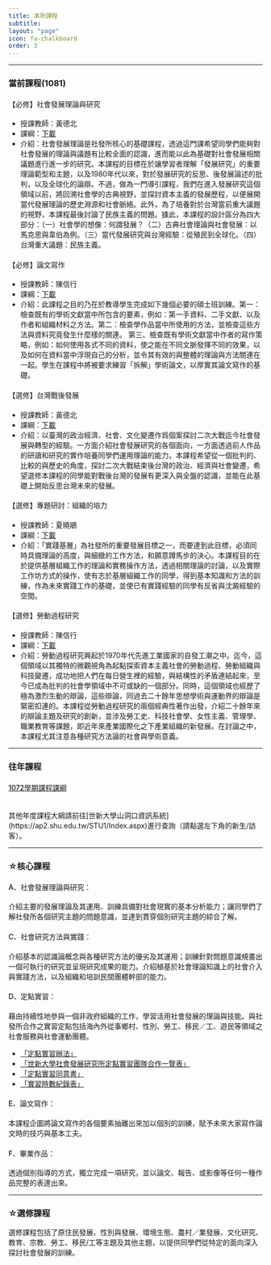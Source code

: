```yaml
---
title: 本所課程
subtitle: 
layout: "page"
icon: fa-chalkboard
order: 3
---
```

<style>
	h4{
		font-weight: 500;
	}

</style>

---
### 當前課程(1081)

#### 【必修】社會發展理論與研究

- 授課教師：黃德北  
- 課綱：[下載]()
- 介紹：社會發展理論是社發所核心的基礎課程，透過這門課希望同學們能夠對社會發展的理論與議題有比較全面的認識，進而能以此為基礎對社會發展相關議題進行進一步的研究。本課程的目標在於讓學習者理解「發展研究」的重要理論範型和主題，以及1980年代以來，對於發展研究的反思、後發展論述的批判，以及全球化的論辯。不過，做為一門導引課程，我們在進入發展研究這個領域以前，將回溯社會學的古典視野，並探討資本主義的發展歷程，以便展開當代發展理論的歷史淵源和社會脈絡。此外，為了培養對於台灣當前重大議題的視野，本課程最後討論了民族主義的問題。據此，本課程的設計區分為四大部分：（一）社會學的想像：何謂發展？（二）古典社會理論與社會發展：以馬克思與韋伯為例。（三）當代發展研究與台灣經驗：從殖民到全球化。（四）台灣重大議題：民族主義。

#### 【必修】論文寫作

- 授課教師：陳信行 
- 課綱：[下載]()
- 介紹：此課程之目的乃在於教導學生完成如下幾個必要的碩士班訓練。第一：檢查既有的學術文獻當中所包含的要素，例如：第一手資料、二手文獻、以及作者和組織材料之方法。第二：檢查學作品當中所使用的方法，並檢查這些方法與資料究竟發生什麼樣的關連。 第三、檢查既有學術文獻當中作者的寫作策略，例如：如何使用各式不同的資料，使之能在不同文脈發揮不同的效果，以及如何在資料當中浮現自己的分析，並令其有效的與整體的理論與方法關連在一起。學生在課程中將被要求練習「拆解」學術論文，以厚實其論文寫作的基礎。

#### 【選修】台灣戰後發展

- 授課教師：黃德北
- 課綱：[下載]()
- 介紹：以臺灣的政治經濟、社會、文化變遷作爲個案探討二次大戰迄今社會發展與轉型的經驗。一方面介紹社會發展研究的各個面向，一方面透過前人作品的研讀和研究的實作培養同學們運用理論的能力。本課程希望從一個批判的、比較的與歷史的角度，探討二次大戰結束後台灣的政治、經濟與社會變遷，希望選修本課程的同學能對戰後台灣的發展有更深入與全盤的認識，並能在此基礎上開始反思台灣未來的發展。

#### 【選修】專題研討：組織的培力

- 授課教師：夏曉鵑
- 課綱：[下載]()
- 介紹：「實踐基層」為社發所的重要發展目標之一，而要達到此目標，必須同時具備理論的高度，與細緻的工作方法，和願意蹲馬步的決心。本課程目的在於提供基層組織工作的理論和實務操作方法，透過相關理論的討論，以及實際工作坊方式的操作，使有志於基層組織工作的同學，得到基本知識和方法的訓練，作為未來實踐工作的基礎，並使已有實踐經驗的同學有反省與沈澱經驗的空間。

#### 【選修】勞動過程研究

- 授課教師：陳信行
- 課綱：[下載]()
- 介紹：勞動過程研究興起於1970年代先進工業國家的自發工潮之中。迄今，這個領域以其獨特的微觀視角為起點探索資本主義社會的勞動過程、勞動組織與科技變遷，成功地把人們在每日營生裡的經驗，與結構性的矛盾連結起來，至今已成為批判的社會學領域中不可或缺的一個部分。同時，這個領域也經歷了極為激烈生動的辯論，這些辯論，同過去二十餘年思想學術與運動界的辯論是緊密扣連的。本課程從勞動過程研究的兩個經典性著作出發，介紹二十餘年來的辯論主題及研究的創新，並涉及勞工史、科技社會學、女性主義、管理學、職業教育等課題，即近年來產業國際化之下產業組織的新發展。在討論之中，本課程尤其注意各種研究方法論的社會與學術意義。

---
### 往年課程

#### [1072學期課程課綱](lesson_outline/1072.md)
<br>
其他年度課程大綱請前往[世新大學山洞口資訊系統](https://ap2.shu.edu.tw/STU1/Index.aspx)進行查詢（請點選左下角的新生/訪客）。

---

### ☆核心課程

#### A、社會發展理論與研究：
介紹主要的發展理論及其運用、訓練具備對社會現實的基本分析能力；讓同學們了解社發所各個研究主題的問題意識，並達到貫穿個別研究主題的綜合了解。

#### C、社會研究方法與實踐：
介紹基本的認識論概念與各種研究方法的優劣及其運用；訓練針對問題意識規畫出一個可執行的研究並呈現研究成果的能力。介紹植基於社會理論知識上的社會介入與實踐方法，以及組織和培訓民間團體幹部的能力。

#### D、定點實習：
藉由持續性地參與一個非政府組織的工作，學習活用社會發展的理論與技能。與社發所合作之實習定點包括海內外從事鄉村、性別、勞工、移民／工、遊民等領域之社會服務與社會運動團體。

- [「定點實習辦法」](https://e62.shu.edu.tw/rules/pratical.html)
- [「世新大學社會發展研究所定點實習團隊合作一覽表」](https://e62.shu.edu.tw/download/定點實習團隊合作一覽表1080916.docx)
- [「定點實習同意書」](https://e62.shu.edu.tw/download/定點實習同意書107.doc)
- [「實習時數紀錄表」](https://e62.shu.edu.tw/download/實習時數紀錄表.doc)

#### E、論文寫作：
本課程企圖將論文寫作的各個要素抽離出來加以個別的訓練，賦予未來大家寫作論文時的技巧與基本工夫。

#### F、畢業作品：
透過個別指導的方式，獨立完成一項研究，並以論文、報告、或影像等任何一種作品完整的表達出來。

---

### ☆選修課程

選修課程包括了原住民發展、性別與發展、環境生態、農村／業發展、文化研究、教育、宗教、勞工、移民/工等主題及其他主題，以提供同學們從特定的面向深入探討社會發展的訓練。
